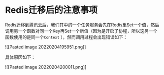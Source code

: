 # Redis迁移后的注意事项

Redis迁移到腾讯云后，我们其中的一个任务服务会先在Redis里Set一个值，然后调用另一个函数对同一个Key再Set一个新值（因为是开启了协程，所以这另一个函数使用的是同一个`Context` ），然而调用过程会出现错误如下：

![[Pasted image 20220204195951.png]]

具体原因如下：

![[Pasted image 20220204200011.png]]